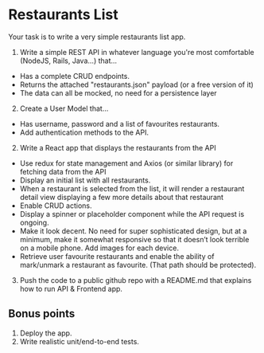 # Restaurants List
Your task is to write a very simple restaurants list app.

1. Write a simple REST API in whatever language you're most comfortable (NodeJS, Rails, Java...) that...
 - Has a complete CRUD endpoints.
 - Returns the attached "restaurants.json" payload (or a free version of it)
 - The data can all be mocked, no need for a persistence layer

2. Create a User Model that...
 - Has username, password and a list of favourites restaurants.
 - Add authentication methods to the API.

2. Write a React app that displays the restaurants from the API
- Use redux for state management and Axios (or similar library) for fetching data from the API
- Display an initial list with all restaurants.
- When a restaurant is selected from the list, it will render a restaurant detail view displaying a few more details about that restaurant
- Enable CRUD actions.
- Display a spinner or placeholder component while the API request is ongoing.
- Make it look decent. No need for super sophisticated design, but at a minimum, make it somewhat responsive so that it doesn’t look terrible on a mobile phone. Add images for each device.
- Retrieve user favourite restaurants and enable the ability of mark/unmark a restaurant as favourite. (That path should be protected).

3. Push the code to a public github repo with a README.md that explains how to run API & Frontend app.

## Bonus points
1. Deploy the app.
2. Write realistic unit/end-to-end tests.
